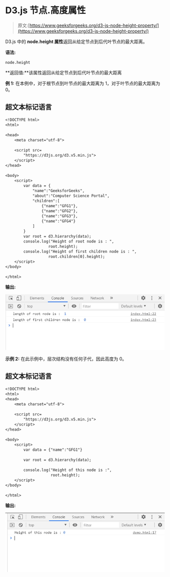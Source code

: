 # D3.js 节点.高度属性

> 原文:[https://www.geeksforgeeks.org/d3-js-node-height-property/](https://www.geeksforgeeks.org/d3-js-node-height-property/)

D3.js 中的 **node.height 属性**返回从给定节点到后代叶节点的最大距离。

**语法:**

```
node.height
```

**返回值:**该属性返回从给定节点到后代叶节点的最大距离

**例 1:** 在本例中，对于根节点到叶节点的最大距离为 1，对于叶节点的最大距离为 0。

## 超文本标记语言

```
<!DOCTYPE html>
<html>

<head>
    <meta charset="utf-8">

    <script src=
        "https://d3js.org/d3.v5.min.js">
    </script>
</head>

<body>
    <script>
        var data = {
            "name":"GeeksforGeeks", 
            "about":"Computer Science Portal",
            "children":[
                {"name":"GFG1"},
                {"name":"GFG2"},
                {"name":"GFG3"},
                {"name":"GFG4"}
            ]
        }
        var root = d3.hierarchy(data);
        console.log("Height of root node is : ",
                   root.height);
        console.log("Height of first children node is : ",
                   root.children[0].height);
    </script>
</body>

</html>
```

**输出:**

![](img/fd5913d0286be9e177f9b4e85f5b8306.png)

**示例 2:** 在此示例中，层次结构没有任何子代，因此高度为 0。

## 超文本标记语言

```
<!DOCTYPE html>
<html>
<head>
    <meta charset="utf-8">

    <script src=
        "https://d3js.org/d3.v5.min.js">
    </script>
</head>

<body>
    <script>
        var data = {"name":"GFG1"}

        var root = d3.hierarchy(data);

        console.log("Height of this node is :",
                    root.height);
    </script>
</body>

</html>
```

**输出:**

![](img/dfe0c7d88eac09ab4989b3f8ae9f5862.png)